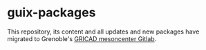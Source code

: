 # guix-packages
This repository, its content and all updates and new packages have migrated to Grenoble's [GRICAD mesoncenter Gitlab](https://gricad-gitlab.univ-grenoble-alpes.fr/diamond/guix-packages).
